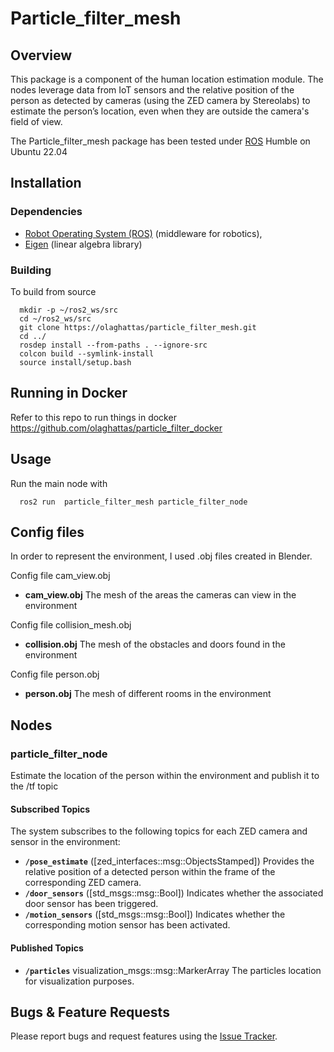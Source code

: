 # Particle_filter_mesh

## Overview

This package is a component of the human location estimation module. The nodes leverage data from IoT sensors and the relative position of the person as detected by cameras (using the ZED camera by Stereolabs) to estimate the person’s location, even when they are outside the camera's field of view.

The Particle_filter_mesh package has been tested under [ROS] Humble on Ubuntu 22.04

## Installation

### Dependencies

- [Robot Operating System (ROS)](http://wiki.ros.org) (middleware for robotics),
- [Eigen] (linear algebra library)

### Building

To build from source

``` 
  mkdir -p ~/ros2_ws/src
  cd ~/ros2_ws/src
  git clone https://olaghattas/particle_filter_mesh.git
  cd ../
  rosdep install --from-paths . --ignore-src
  colcon build --symlink-install
  source install/setup.bash
``` 
## Running in Docker

Refer to this repo to run things in docker https://github.com/olaghattas/particle_filter_docker

## Usage
Run the main node with
``` 
  ros2 run  particle_filter_mesh particle_filter_node
```

## Config files
In order to represent the environment, I used .obj files created in Blender.

Config file cam_view.obj

* **cam_view.obj** The mesh of the areas the cameras can view in the environment

Config file collision_mesh.obj

* **collision.obj** The mesh of the obstacles and doors found in the environment 

Config file person.obj

* **person.obj** The mesh of different rooms in the environment

## Nodes

### particle_filter_node

Estimate the location of the person within the environment and publish it to the /tf topic

#### Subscribed Topics
The system subscribes to the following topics for each ZED camera and sensor in the environment:

* **`/pose_estimate`** ([zed_interfaces::msg::ObjectsStamped])
  Provides the relative position of a detected person within the frame of the corresponding ZED camera.
* **`/door_sensors`** ([std_msgs::msg::Bool])
 Indicates whether the associated door sensor has been triggered.
* **`/motion_sensors`** ([std_msgs::msg::Bool])
  Indicates whether the corresponding motion sensor has been activated.

#### Published Topics

* **`/particles`** visualization_msgs::msg::MarkerArray
  The particles location for visualization purposes.
  

## Bugs & Feature Requests

Please report bugs and request features using the [Issue Tracker](https://github.com/ethz-asl/ros_best_practices/issues).


[ROS]: http://www.ros.org
[rviz]: http://wiki.ros.org/rviz
[Eigen]: http://eigen.tuxfamily.org
